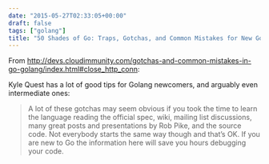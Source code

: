 ```yaml
---
date: "2015-05-27T02:33:05+00:00"
draft: false
tags: ["golang"]
title: "50 Shades of Go: Traps, Gotchas, and Common Mistakes for New Golang Devs"
---
```

From http://devs.cloudimmunity.com/gotchas-and-common-mistakes-in-go-golang/index.html#close_http_conn:

Kyle Quest has a lot of good tips for Golang newcomers, and arguably even intermediate ones:

>A lot of these gotchas may seem obvious if you took the time to learn the language reading the official spec, wiki, mailing list discussions, many great posts and presentations by Rob Pike, and the source code. Not everybody starts the same way though and that’s OK. If you are new to Go the information here will save you hours debugging your code.

